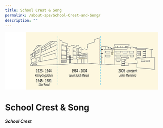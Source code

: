 ```yaml
---
title: School Crest & Song
permalink: /about-zps/School-Crest-and-Song/
description: ""
---
```

![](/images/AboutZPSSubpage.jpg)

School Crest & Song
===================

##### **School Crest**